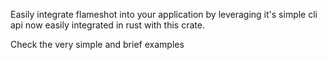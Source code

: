 Easily integrate flameshot into your application by leveraging it's simple cli api now easily integrated in rust with this crate.

Check the very simple and brief examples
